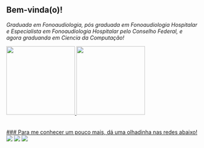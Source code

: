 ## Bem-vinda(o)!

*Graduada em Fonoaudiologia, pós graduada em Fonoaudiologia Hospitalar e Especialista em Fonoaudiologia Hospitalar pelo Conselho Federal, e agora graduanda em Ciencia da Computação!* 

 <div>
   <a href="https://github.com/nathalietaylor">
   <img height="180em" src="https://github-readme-stats.vercel.app/api?username=nathalietaylor&show_icons=true&theme=graywhite&include_all_commits=true&count_private=true"/>
   <img height="180em" src="https://github-readme-stats.vercel.app/api/top-langs/?username=nathalietaylor&layout=compact&langs_count=6&theme=graywhite"/>

</div>
<div style="display: inline_block"><br>
</div>
 
 <br>
   ### Para me conhecer um pouco mais, dá uma olhadinha nas redes abaixo!
 
<div> 
   <a href="https://instagram.com/taylornathalie" target="_blank"><img src="https://img.shields.io/badge/-Instagram-%23E4405F?style=for-the-badge&logo=instagram&logoColor=white" target="_blank"></a>
  <a href = "mailto:nathalietaylortech@gmail.com"><img src="https://img.shields.io/badge/-Gmail-%23333?style=for-the-badge&logo=gmail&logoColor=white" target="_blank"></a>
  <a href="https://www.linkedin.com/in/nathalie-m-taylor-zampieri-680252171/" target="_blank"><img src="https://img.shields.io/badge/-LinkedIn-%230077B5?style=for-the-badge&logo=linkedin&logoColor=white" target="_blank"></a> 
 

</div>
